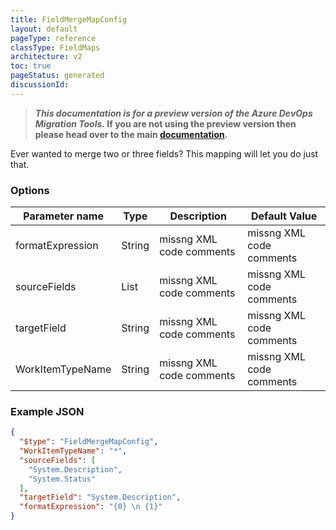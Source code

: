 ```yaml
---
title: FieldMergeMapConfig
layout: default
pageType: reference
classType: FieldMaps
architecture: v2
toc: true
pageStatus: generated
discussionId: 
---
```



>**_This documentation is for a preview version of the Azure DevOps Migration Tools._ If you are not using the preview version then please head over to the main [documentation](https://nkdagility.com/docs/azure-devops-migration-tools).**

Ever wanted to merge two or three fields? This mapping will let you do just that.

### Options

| Parameter name         | Type    | Description                              | Default Value                            |
|------------------------|---------|------------------------------------------|------------------------------------------|
| formatExpression | String | missng XML code comments | missng XML code comments |
| sourceFields | List | missng XML code comments | missng XML code comments |
| targetField | String | missng XML code comments | missng XML code comments |
| WorkItemTypeName | String | missng XML code comments | missng XML code comments |


### Example JSON

```JSON
{
  "$type": "FieldMergeMapConfig",
  "WorkItemTypeName": "*",
  "sourceFields": [
    "System.Description",
    "System.Status"
  ],
  "targetField": "System.Description",
  "formatExpression": "{0} \n {1}"
}
```